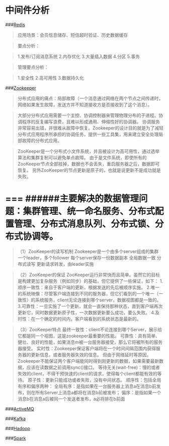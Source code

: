 # 中间件分析

###[Redis](https://redis.io/documentation)
>应用场景：会员信息储存、短信超时验证、历史数据缓存

>要点分析：

>1.发布/订阅消息系统
>2.内存优化
>3.大量插入数据
>4.分区
>5.事务

>管理要点分析：

>1.安全性
>2.高可用性
>3.数据持久化

###[Zookeeper](http://blog.csdn.net/tswisdom/article/details/41522069)

>分布式应用的痛点：局部故障（一个消息通过网络在两个节点之间传递时，网络如果发生故障，发送方并不知道接收方是否接收到了这个消息）。

>大部分分布式应用需要一个主控、协调控制器来管理物理分布的子进程。协调程序的反复编写浪费，且难以形成通用、伸缩性好的协调器。
>协调服务非常容易出错，并很难从故障中恢复。Zookeeper的设计目的就是为了减轻分布式应用程序所承担的协调任务，提供一些工具集，用来建立安全处理局部故障的分布式应用。

>ZooKeeper是一个分布式小文件系统，并且被设计为高可用性，通过选举算法和集群复制可以避免单点故障。
>由于是文件系统，即使所有的ZooKeeper节点全部挂掉，数据也不会丢失，重启服务器之后，数据即可恢复。
>另外ZooKeeper的节点更新是原子的，也就是说更新不是成功就是失败。

===
######主要解决的数据管理问题：集群管理、统一命名服务、分布式配置管理、分布式消息队列、分布式锁、分布式协调等。
===

>（1）ZooKeeper的读写机制
>Zookeeper是一个由多个server组成的集群
>一个leader，多个follower
>每个server保存一份数据副本
>全局数据一致
>分布式读写
>更新请求转发，由leader实施

>（2）ZooKeeper的保证
>ZooKeeper运行非常快而且简单。虽然它的目标是构建更加复杂服务（例如同步）的基础，但它提供了一些保证，如下：
>1.顺序一致性：来自于客户端的更新，根据发送的先后被顺序实施。
>2.唯一的系统映像：尽管客户端连接到不同的服务器，但它们看到的一个唯一（一致性）的系统服务，client无论连接到哪个server，数据视图都是一致的。
>3.可靠性：一旦实施了一个更新，就会一直保持那种状态，直到客户端再次更新它，同时数据更新原子性，一次数据更新要么成功，要么失败。
>4.及时性：在一个确定的时间内，客户端看到的系统状态是最新的。

>（3）ZooKeeper特点
>最终一致性：client不论连接到哪个Server，展示给它都是同一个视图，这是zookeeper最重要的性能。
>可靠性：具有简单、健壮、良好的性能，如果消息m被一台服务器接受，那么它将被所有的服务器接受。
>实时性：Zookeeper保证客户端将在一个时间间隔范围内获得服务器的更新信息，或者服务器失效的信息。 但由于网络延时等原因，Zookeeper不能保证两个客户端能同时得到刚更新的数据，如果需要最新数据，应该在读数据之前调用sync()接口。
>等待无关(wait-free)：慢的或者失效的client，不得干预快速的client的请求，使得每个client都能有效的等待。
>原子性：更新只能成功或者失败，没有中间状态。
>顺序性：包括全局有序和偏序两种：
>全局有序：是指如果在一台服务器上消息a在消息b前发布，则在所有Server上消息a都将在消息b前被发布；
>偏序：是指如果一个消息b在消息a后被同一个发送者发布，a必将排在b前面

###[ActiveMQ](http://activemq.apache.org/)

###[Kafka](http://kafka.apache.org/)

###[Hadoop](http://hadoop.apache.org/)

###[Spark](http://spark.apache.org/)
